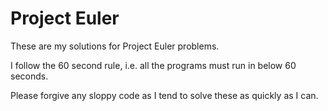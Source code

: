 Project Euler
=============

These are my solutions for Project Euler problems.

I follow the 60 second rule, i.e. all the programs must run in below 60 seconds.

Please forgive any sloppy code as I tend to solve these as quickly as I can.
